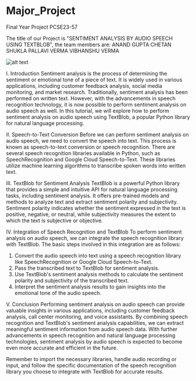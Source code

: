 # Major_Project
Final Year Project
PCSE23-57


The title of our Project is "SENTIMENT ANALYSIS BY AUDIO SPEECH USING TEXTBLOB", the team members are:
ANAND GUPTA
CHETAN SHUKLA
PALLAVI VERMA
VIBHANSHU VERMA

![alt text]([http://url/to/img.png](https://stackabuse.s3.amazonaws.com/media/sentiment-analysis-in-python-with-textblob-1.jpg))
 
 
 
I. Introduction
Sentiment analysis is the process of determining the sentiment or emotional tone of a piece of text. It is widely used in various applications, including customer feedback analysis, social media monitoring, and market research. Traditionally, sentiment analysis has been performed on written text. However, with the advancements in speech recognition technology, it is now possible to perform sentiment analysis on audio speech as well. In this tutorial, we will explore how to perform sentiment analysis on audio speech using TextBlob, a popular Python library for natural language processing.

II. Speech-to-Text Conversion
Before we can perform sentiment analysis on audio speech, we need to convert the speech into text. This process is known as speech-to-text conversion or speech recognition. There are several speech recognition libraries available in Python, such as SpeechRecognition and Google Cloud Speech-to-Text. These libraries utilize machine learning algorithms to transcribe spoken words into written text.

III. TextBlob for Sentiment Analysis
TextBlob is a powerful Python library that provides a simple and intuitive API for natural language processing tasks, including sentiment analysis. It offers pre-trained models and methods to analyze text and extract sentiment polarity and subjectivity. Sentiment polarity indicates whether the sentiment expressed in the text is positive, negative, or neutral, while subjectivity measures the extent to which the text is subjective or objective.

IV. Integration of Speech Recognition and TextBlob
To perform sentiment analysis on audio speech, we can integrate the speech recognition library with TextBlob. The basic steps involved in this integration are as follows:

1. Convert the audio speech into text using a speech recognition library like SpeechRecognition or Google Cloud Speech-to-Text.
2. Pass the transcribed text to TextBlob for sentiment analysis.
3. Use TextBlob's sentiment analysis methods to calculate the sentiment polarity and subjectivity of the transcribed text.
4. Interpret the sentiment analysis results to gain insights into the emotional tone of the audio speech.

V. Conclusion
Performing sentiment analysis on audio speech can provide valuable insights in various applications, including customer feedback analysis, call center monitoring, and voice assistants. By combining speech recognition and TextBlob's sentiment analysis capabilities, we can extract meaningful sentiment information from audio speech data. With further advancements in speech recognition and natural language processing technologies, sentiment analysis by audio speech is expected to become even more accurate and efficient in the future.

Remember to import the necessary libraries, handle audio recording or input, and follow the specific documentation of the speech recognition library you choose to integrate with TextBlob for accurate results.
